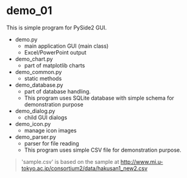 # demo_01

This is simple program for PySide2 GUI.

- demo.py
  - main application GUI (main class)
  - Excel/PowerPoint output
- demo_chart.py
  - part of matplotlib charts
- demo_common.py
  - static methods
- demo_database.py
  - part of database handling.
  - This program uses SQLite database with simple schema for demonstration purpose
- demo_dialog.py
  - child GUI dialogs
- demo_icon.py
  - manage icon images
- demo_parser.py
  - parser for file reading
  - This program uses simple CSV file for demonstration purpose.

> 'sample.csv' is based on the sample at http://www.mi.u-tokyo.ac.jp/consortium2/data/hakusan1_new2.csv